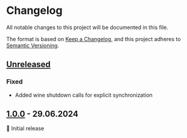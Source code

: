 # Changelog

All notable changes to this project will be documented in this file.

The format is based on [Keep a Changelog](https://keepachangelog.com/en/1.1.0/),
and this project adheres to [Semantic Versioning](https://semver.org/spec/v2.0.0.html).

## [Unreleased]

### Fixed

- Added wine shutdown calls for explicit synchronization

## [1.0.0] - 29.06.2024

🚀 Initial release

<br>

[unreleased]: https://github.com/an-anime-team/wavey-launcher/compare/1.0.0...next
[1.0.0]: https://github.com/an-anime-team/wavey-launcher/releases/tag/1.0.0
